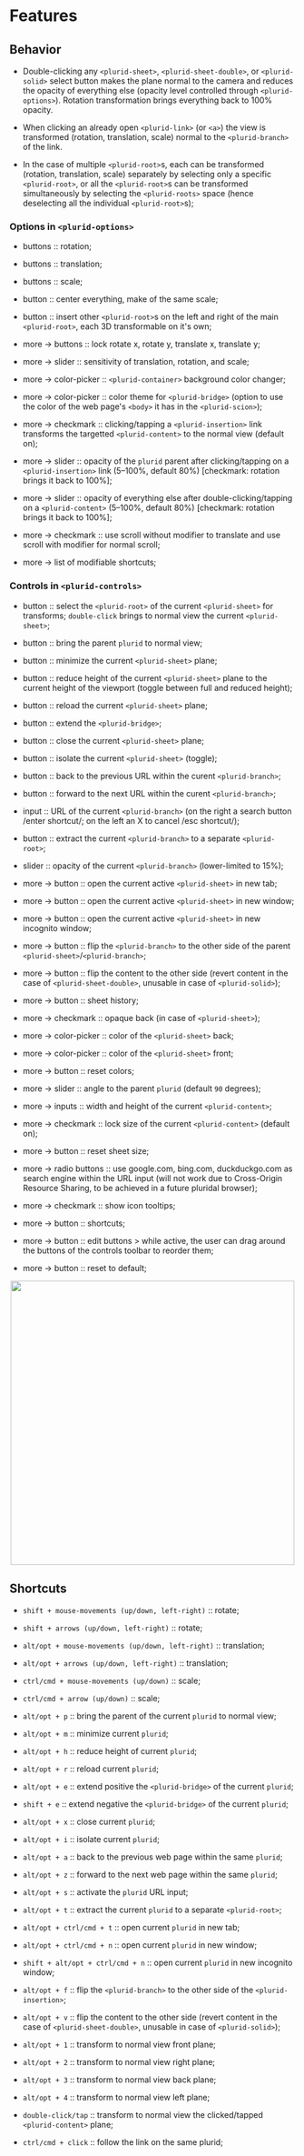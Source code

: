 <link rel="stylesheet" type="text/css" href="style.css">


# Features



## Behavior

+ Double-clicking any `<plurid-sheet>`, `<plurid-sheet-double>`, or `<plurid-solid>` select button makes the plane normal to the camera and reduces the opacity of everything else (opacity level controlled through `<plurid-options>`). Rotation transformation brings everything back to 100% opacity.

+ When clicking an already open `<plurid-link>` (or `<a>`) the view is transformed (rotation, translation, scale) normal to the `<plurid-branch>` of the link.

+ In the case of multiple `<plurid-root>`s, each can be transformed (rotation, translation, scale) separately by selecting only a specific `<plurid-root>`, or all the `<plurid-root>`s can be transformed simultaneously by selecting the `<plurid-roots>` space (hence deselecting all the individual `<plurid-root>`s);



### Options in `<plurid-options>`

+ buttons :: rotation;

+ buttons :: translation;

+ buttons :: scale;

+ button :: center everything, make of the same scale;

+ button :: insert other `<plurid-root>`s on the left and right of the main `<plurid-root>`, each 3D transformable on it's own;

+ more -> buttons :: lock rotate x, rotate y, translate x, translate y;

+ more -> slider :: sensitivity of translation, rotation, and scale;

+ more -> color-picker :: `<plurid-container>` background color changer;

+ more -> color-picker :: color theme for `<plurid-bridge>` (option to use the color of the web page's `<body>` it has in the `<plurid-scion>`);

+ more -> checkmark :: clicking/tapping a `<plurid-insertion>` link transforms the targetted `<plurid-content>` to the normal view (default on);

+ more -> slider :: opacity of the `plurid` parent after clicking/tapping on a `<plurid-insertion>` link (5–100%, default 80%) [checkmark: rotation brings it back to 100%];

+ more -> slider :: opacity of everything else after double-clicking/tapping on a `<plurid-content>` (5–100%, default 80%) [checkmark: rotation brings it back to 100%];

+ more -> checkmark :: use scroll without modifier to translate and use scroll with modifier for normal scroll;

+ more -> list of modifiable shortcuts;



### Controls in `<plurid-controls>`

+ button :: select the `<plurid-root>` of the current `<plurid-sheet>` for transforms; `double-click` brings to normal view the current `<plurid-sheet>`;

+ button :: bring the parent `plurid` to normal view;

+ button :: minimize the current `<plurid-sheet>` plane;

+ button :: reduce height of the current `<plurid-sheet>` plane to the current height of the viewport (toggle between full and reduced height);

+ button :: reload the current `<plurid-sheet>` plane;

+ button :: extend the `<plurid-bridge>`;

+ button :: close the current `<plurid-sheet>` plane;

+ button :: isolate the current `<plurid-sheet>` (toggle);

+ button :: back to the previous URL within the curent `<plurid-branch>`;

+ button :: forward to the next URL within the curent `<plurid-branch>`;

+ input :: URL of the current `<plurid-branch>` (on the right a search button /enter shortcut/; on the left an X to cancel /esc shortcut/);

+ button :: extract the current `<plurid-branch>` to a separate `<plurid-root>`;

+ slider :: opacity of the current `<plurid-branch>` (lower-limited to 15%);

+ more -> button :: open the current active `<plurid-sheet>` in new tab;

+ more -> button :: open the current active `<plurid-sheet>` in new window;

+ more -> button :: open the current active `<plurid-sheet>` in new incognito window;

+ more -> button :: flip the `<plurid-branch>` to the other side of the parent  `<plurid-sheet>`/`<plurid-branch>`;

+ more -> button :: flip the content to the other side (revert content in the case of `<plurid-sheet-double>`, unusable in case of `<plurid-solid>`);

+ more -> button :: sheet history;

+ more -> checkmark :: opaque back (in case of `<plurid-sheet>`);

+ more -> color-picker :: color of the `<plurid-sheet>` back;

+ more -> color-picker :: color of the `<plurid-sheet>` front;

+ more -> button :: reset colors;

+ more -> slider :: angle to the parent `plurid` (default `90` degrees);

+ more -> inputs :: width and height of the current `<plurid-content>`;

+ more -> checkmark :: lock size of the current `<plurid-content>` (default on);

+ more -> button :: reset sheet size;

+ more -> radio buttons :: use google.com, bing.com, duckduckgo.com as search engine within the URL input (will not work due to Cross-Origin Resource Sharing, to be achieved in a future pluridal browser);

+ more -> checkmark :: show icon tooltips;

+ more -> button :: shortcuts;

+ more -> button :: edit buttons > while active, the user can drag around the buttons of the controls toolbar to reorder them;

+ more -> button :: reset to default;

<p align="center">
    <img src="https://raw.githubusercontent.com/plurid/plurid.js/master/notes/Images/plurid-branch.png" height="500px">
</p>



## Shortcuts

+ `shift + mouse-movements (up/down, left-right)` :: rotate;

+ `shift + arrows (up/down, left-right)` :: rotate;

+ `alt/opt + mouse-movements (up/down, left-right)` :: translation;

+ `alt/opt + arrows (up/down, left-right)` :: translation;

+ `ctrl/cmd + mouse-movements (up/down)` :: scale;

+ `ctrl/cmd + arrow (up/down)` :: scale;

+ `alt/opt + p` :: bring the parent of the current `plurid` to normal view;

+ `alt/opt + m` :: minimize current `plurid`;

+ `alt/opt + h` :: reduce height of current `plurid`;

+ `alt/opt + r` :: reload current `plurid`;

+ `alt/opt + e` :: extend positive the `<plurid-bridge>` of the current `plurid`;

+ `shift + e` :: extend negative the `<plurid-bridge>` of the current `plurid`;

+ `alt/opt + x` :: close current `plurid`;

+ `alt/opt + i` :: isolate current `plurid`;

+ `alt/opt + a` :: back to the previous web page within the same `plurid`;

+ `alt/opt + z` :: forward to the next web page within the same `plurid`;

+ `alt/opt + s` :: activate the `plurid` URL input;

+ `alt/opt + t` :: extract the current `plurid` to a separate `<plurid-root>`;

+ `alt/opt + ctrl/cmd + t` :: open current `plurid` in new tab;

+ `alt/opt + ctrl/cmd + n` :: open current `plurid` in new window;

+ `shift + alt/opt + ctrl/cmd + n` :: open current `plurid` in new incognito window;

+ `alt/opt + f` :: flip the `<plurid-branch>` to the other side of the `<plurid-insertion>`;

+ `alt/opt + v` :: flip the content to the other side (revert content in the case of `<plurid-sheet-double>`, unusable in case of `<plurid-solid>`);

+ `alt/opt + 1` :: transform to normal view front plane;

+ `alt/opt + 2` :: transform to normal view right plane;

+ `alt/opt + 3` :: transform to normal view back plane;

+ `alt/opt + 4` :: transform to normal view left plane;

+ `double-click/tap` :: transform to normal view the clicked/tapped `<plurid-content>` plane;

+ `ctrl/cmd + click` :: follow the link on the same plurid;
